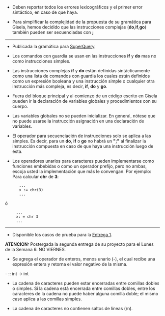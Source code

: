 - Deben reportar todos los errores lexicográficos y el primer error sintáctico, en caso de que haya.

- Para simplificar la complejidad de la propuesta de su gramática para Gisela, hemos decidido que las instrucciones complejas (**do**,**if**,**go**) también pueden ser secuenciadas con **;**

---

- Publicada la gramática para [SuperQuery](SuperQuery.pdf).

- Los comandos con guardia se usan en las instrucciones **if** y **do** mas no como instrucciones simples.

- Las instrucciones complejas **if** y **do** están definidas sintácticamente como una lista de comandos con guardia los cuales están definidos como un expresión booleana y una instrucción simple o cualquier otra instrucción más compleja, es decir, **if**, **do** y **go**.

- Fuera del bloque principal y al comienzo de un código escrito en Gisela pueden  ir la declaración de variables globales y procedimientos con su cuerpo.

- Las variables globales no se pueden inicializar. En general, nótese que no puede usarse la instrucción asignación en una declaración de variables.

- El operador para secuenciación de instrucciones solo se aplica a las simples.
 Es decir, para un **do**, **if** o **go** no habrá un **";"** al finalizar la instrucción compuesta en caso de que haya una instrucción luego de ésta. 

- Los operadores unarios para caracteres pueden implementarse como funciones embebidas o como un operador prefijo, pero no ambas, escoja usted la implementación que más le convengan. Por ejemplo: Para calcular **chr**  de **3**:


         ...
         x := chr(3)
         ... 

 ó

         ...
         x: = chr 3
         ...



---------- 

- Disponible los casos de prueba para la [Entrega 1](entrega1.tar.gz).


**ATENCION:** Postergada la segunda entrega de su proyecto para el Lunes de la Semana 6. NO VIERNES.

- Se agrega el operador de enteros, menos unario (-), el cual recibe una expresión entera y retorna el valor negativo de la misma.
    

 \- :: int -> int

- La cadena de caracteres pueden estar encerradas entre comillas dobles o simples. Si la cadena está encerrada entre comillas dobles, entre los caracteres de la cadena no puede haber alguna comilla doble; el mismo caso aplica a las comillas simples.

- La cadena de caracteres no contienen saltos de líneas (\n).